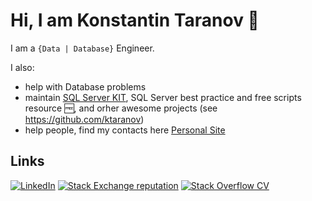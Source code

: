 # Hi, I am Konstantin Taranov 👋

I am a `{Data | Database}` Engineer.

I also:

- help with Database problems
- maintain [SQL Server KIT][SSK], SQL Server best practice and free scripts resource :free:, and orher awesome projects (see https://github.com/ktaranov)
- help people, find my contacts here [Personal Site][taranovpro]

## Links

[![LinkedIn](https://img.shields.io/badge/LinkedIn--_.svg?style=social&logo=linkedin)][linkedin]
[![Stack Exchange reputation](https://img.shields.io/stackexchange/dba/r/107045?label=DBA%20StackExchange&logo=stackexchange&style=social)][dba.se]
[![Stack Overflow CV](https://img.shields.io/badge/StackOverflow%20CV--grey?style=social&logo=stack-overflow)][se.dev]

[taranovpro]:http://taranov.pro
[dba.se]:https://dba.stackexchange.com/users/107045/konstantin-taranov
[linkedin]:https://www.linkedin.com/in/konstantin-taranov-3873b95b
[se.dev]:https://stackoverflow.com/users/story/2298061
[SSK]:https://sqlserver-kit.org/

